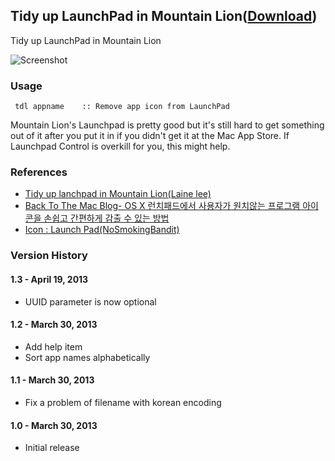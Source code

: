 ## Tidy up LaunchPad in Mountain Lion([Download](https://raw.github.com/jmjeong/alfred-extension/master/tidyuplaunchpad/TidyupLaunchPad.alfredworkflow))

Tidy up LaunchPad in Mountain Lion

![Screenshot](https://raw.github.com/jmjeong/alfred-extension/master/tidyuplaunchpad/screenshot.png)

###  Usage

```
 tdl appname    :: Remove app icon from LaunchPad
```

Mountain Lion's Launchpad is pretty good but it's still hard to get something out of it after you put it in if you didn't get it at the Mac App Store. If Launchpad Control is overkill for you, this might help. 

### References

- [Tidy up lanchpad in Mountain Lion(Laine lee)](http://hints.macworld.com/article.php?story=20130318145836521)
- [Back To The Mac Blog- OS X 런치패드에서 사용자가 원치않는 프로그램 아이콘을 손쉽고 간편하게 감출 수 있는 방법](http://macnews.tistory.com/1007)
- [Icon : Launch Pad(NoSmokingBandit)](http://macthemes.net/forum/viewtopic.php?p=823123)

### Version History

#### 1.3 - April 19, 2013

- UUID parameter is now optional 

#### 1.2 - March 30, 2013

- Add help item
- Sort app names alphabetically

#### 1.1 - March 30, 2013

- Fix a problem of filename with korean encoding

#### 1.0 - March 30, 2013

- Initial release

